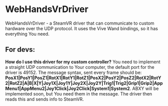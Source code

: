 # WebHandsVrDriver

WebHandsVrDriver - a SteamVR driver that can communicate to custom hardware over the UDP protocol. It uses the Vive Wand bindings, so it has everything You need.

## For devs:
**How do I use this driver for my custom controller?**
You need to implement a straight UDP communication to Your computer, the default port for the driver is 49152. The message syntax, sent every frame should be: **PosX1|PosY1|PosZ1|RotX1|RotY1|RotZ1|PosX2|PosY2|PosZ2|RotX2|RotY2|RotZ2|A|B|X|Y|Joy1X|Joy1Y|Joy2X|Joy2Y|Trig1|Trig2|Grip1|Grip2|AppMenu1|AppMenu2|Joy1Click|Joy2Click|System1|System2**. ABXY will be implemented soon, but You need them in the message. The driver then reads this and sends info to SteamVR.

